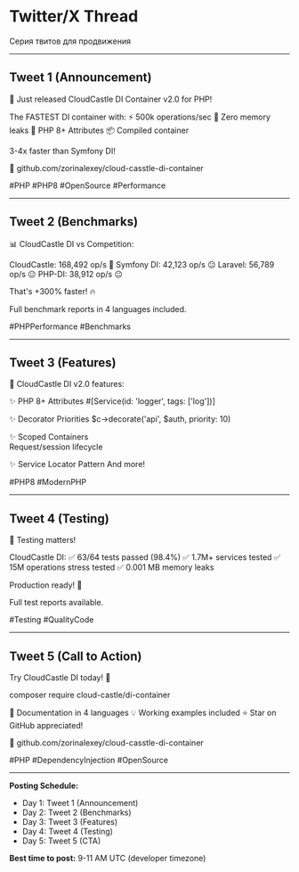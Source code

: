 # Twitter/X Thread

Серия твитов для продвижения

---

## Tweet 1 (Announcement)

🚀 Just released CloudCastle DI Container v2.0 for PHP!

The FASTEST DI container with:
⚡ 500k operations/sec
💾 Zero memory leaks
🤖 PHP 8+ Attributes
📦 Compiled container

3-4x faster than Symfony DI!

🔗 github.com/zorinalexey/cloud-casstle-di-container

#PHP #PHP8 #OpenSource #Performance

---

## Tweet 2 (Benchmarks)

📊 CloudCastle DI vs Competition:

CloudCastle: 168,492 op/s 🚀
Symfony DI: 42,123 op/s 😐
Laravel: 56,789 op/s 😐
PHP-DI: 38,912 op/s 😐

That's +300% faster! 🔥

Full benchmark reports in 4 languages included.

#PHPPerformance #Benchmarks

---

## Tweet 3 (Features)

🎨 CloudCastle DI v2.0 features:

✨ PHP 8+ Attributes
#[Service(id: 'logger', tags: ['log'])]

✨ Decorator Priorities
$c->decorate('api', $auth, priority: 10)

✨ Scoped Containers  
Request/session lifecycle

✨ Service Locator Pattern
And more!

#PHP8 #ModernPHP

---

## Tweet 4 (Testing)

🧪 Testing matters!

CloudCastle DI:
✅ 63/64 tests passed (98.4%)
✅ 1.7M+ services tested
✅ 15M operations stress tested
✅ 0.001 MB memory leaks

Production ready! 🚀

Full test reports available.

#Testing #QualityCode

---

## Tweet 5 (Call to Action)

Try CloudCastle DI today! 🎉

composer require cloud-castle/di-container

📖 Documentation in 4 languages
💡 Working examples included
⭐ Star on GitHub appreciated!

🔗 github.com/zorinalexey/cloud-casstle-di-container

#PHP #DependencyInjection #OpenSource

---

**Posting Schedule:**
- Day 1: Tweet 1 (Announcement)
- Day 2: Tweet 2 (Benchmarks)
- Day 3: Tweet 3 (Features)
- Day 4: Tweet 4 (Testing)
- Day 5: Tweet 5 (CTA)

**Best time to post:** 9-11 AM UTC (developer timezone)

